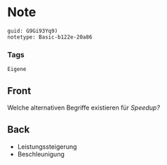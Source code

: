 # Note
```
guid: G9Gi93Yq9)
notetype: Basic-b122e-20a86
```

### Tags
```
Eigene
```

## Front
Welche alternativen Begriffe existieren für <em style=
"">Speedup?</em>

## Back
<ul>
  <li>Leistungssteigerung
  <li>Beschleunigung
</ul>

